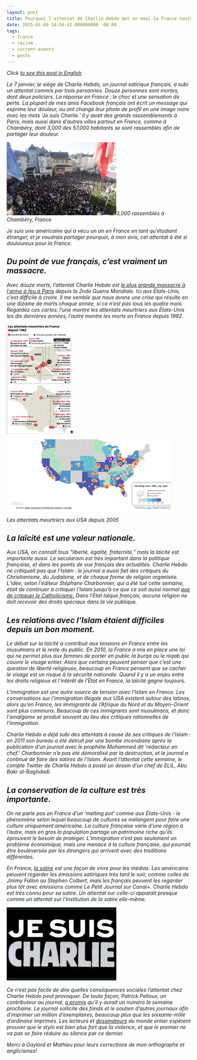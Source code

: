 ```yaml
---
layout: post
title: Pourquoi l'attentat de Charlie Hebdo met en émoi la France toute entière
date: 2015-01-09 14:54:42.000000000 -08:00
tags: 
  - france
  - racism
  - current-events
  - posts
---
```

<em>Click [to see this post in English](/posts/2015-01-09-why-the-charlie-hebdo-attack-is-so-devastating)

Le 7 janvier, le siège de Charlie Hebdo, un journal satirique français, a subi un attentat commis par trois personnes. Douze personnes sont mortes, dont deux policiers. La réponse en France : le choc et une sensation de perte. La plupart de mes amis Facebook français ont écrit un message qui exprime leur douleur, ou ont changé leur photo de profil en une image noire avec les mots ‘Je suis Charlie.’ Il y avait des grands rassemblements à Paris, mais aussi dans d'autres villes partout en France, comme à Chambéry, dont 3,000 des 57,000 habitants se sont rassemblés afin de partager leur douleur.

<div class="image-and-label">
  <a href="/2015-01-09-chambery-plus-grande.jpg"><img src="/img/2015-01-09-chambery-plus-grande.jpg" alt="3000 people gathered in Chambéry" width="300" height="200" /></a>3,000 rassemblés à Chambéry, France
</div>


Je suis une américaine qui a vécu un an en France en tant qu’étudiant étranger, et je voudrais partager pourquoi, à mon avis, cet attentat à été si douloureux pour la France.

## Du point de vue français, c’est vraiment un massacre.

Avec douze morts, l’attentat Charlie Hebdo est <a href="http://www.liberation.fr/politiques/2015/01/07/l-attentat-le-plus-meurtrier-a-paris_1175401" target="_blank">le plus grande massacre à l'arme à feu à Paris</a> depuis la 2nde Guerre Mondiale. Ici aux États-Unis, c’est difficile à croire. Il me semble que nous avons une crise qui résulte en une dizaine de morts chaque année, si ce n’est pas tous les quatre mois. Regardez ces cartes: l’une montre les attentats meurtriers aux États-Unis les dix dernières années, l’autre montre les morts en France depuis 1982. 

<div class="two-image-grid">
  <div class="flex-center">
    <a href="http://www.liberation.fr/politiques/2015/01/07/l-attentat-le-plus-meurtrier-a-paris_1175401"><img class="center-block" src="/img/2015-01-09-liberation-attentats.png" alt="Mass shootings since 1982 in France" width="183" height="300" /></a>
  </div>
  <div class="image-and-label">
    <a href="http://www.thedailybeast.com/articles/2012/07/24/interactive-map-the-us-shooting-epidemic.html"><img class="center-block" src="/img/2015-01-09-us-map.png" alt="Shooting deaths in the US since 2005" width="454" height="207" /></a>  
    <p>Les attentats meurtriers aux USA depuis 2005</p>
  </div>
</div>

## La laïcité est une valeur nationale.

Aux USA, on connaît tous “liberté, égalité, fraternité,” mais la laïcité est importante aussi. Le <i>secularism</i> est très important dans la politique française, et dans les points de vue français des actualités. Charlie Hebdo ne critiquait pas que l’Islam : le journal a aussi fait des critiques du Christianisme, du Judaïsme, et de chaque forme de religion organisée. L’idée, selon l'éditeur Stéphane Charbonnier, qui a été tué cette semaine, était de continuer à critiquer l’Islam jusqu’à ce que ce soit aussi normal <a title="aussi normal que de critiquer le Catholicisme" href="http://www.newyorker.com/news/news-desk/the-charlie-hebdo-affair-laughing-at-blasphemy" target="_blank">que de critiquer le Catholicisme.</a> Dans l’Etat laïque français, aucune religion ne doit recevoir des droits spéciaux dans la vie publique.

## Les relations avec l’Islam étaient difficiles depuis un bon moment.

Le débat sur la laïcité a contribué aux tensions en France entre les musulmans et le reste du public. En 2010, la France a mis en place une loi qui ne permet plus aux femmes de porter en public la burqa ou le niqab qui couvre le visage entier. Alors que certains peuvent penser que c’est une question de liberté religieuse, beaucoup en France pensent que se cacher le visage est un risque à la sécurité nationale. Quand il y a un enjeu entre les droits religieux et l’intérêt de l’État en France, la laïcité gagne toujours.

L’immigration est une autre source de tension avec l’Islam en France. Les conversations sur l’immigration illégale aux USA existent autour des latinos, alors qu’en France, les immigrants de l’Afrique du Nord et du Moyen-Orient sont plus communs. Beaucoup de ces immigrants sont musulmans, et donc l'amalgame se produit souvent au lieu des critiques rationnelles de l’immigration.  

Charlie Hebdo a déjà subi des attentats à cause de ses critiques de l’Islam : en 2011 son bureau a été détruit par une bombe incendiaire après la publication d’un journal avec le prophète Mohammed dit ‘rédacteur en chef.’ Charbonnier n’a pas été démoralisé par la destruction, et le journal a continué de faire des satires de l’Islam. Avant l’attentat cette semaine, le compte Twitter de Charlie Hebdo a posté un dessin d’un chef de ELIL, Abu Bakr al-Baghdadi. 

## La conservation de la culture est très importante.

On ne parle pas en France d’un ‘melting pot’ comme aux États-Unis - le phénomène selon lequel beaucoup de cultures se mélangent pour faire une culture uniquement américaine. La culture française varie d’une région à l’autre, mais en gros la population partage un patrimoine riche qu’ils éprouvent le besoin de protéger. L’immigration n’est pas seulement un problème économique, mais une menace à la culture française, qui pourrait être bouleversée par les étrangers qui arrivent avec des traditions différentes.  

En France, <a href="http://www.economist.com/node/17632947" target="_blank">la satire</a> est une façon de vivre pour les médias. Les américains peuvent regarder les émissions satiriques très tard le soir, comme celles de Jimmy Fallon ou Stephen Colbert, mais les français peuvent les regarder plus tôt avec émissions comme Le Petit Journal sur Canal+. Charlie Hebdo est très connu pour sa satire. Un attentat sur celle-ci apparait presque comme un attentat sur l’institution de la satire elle-même. 

<div class="flex-center">
  <a href="/img/2015-01-09-je-suis-charlie.jpg"><img class="center-block" src="/img/2015-01-09-je-suis-charlie.jpg" alt="Je suis Charlie" width="300" height="200" /></a>
</div>

Ce n’est pas facile de dire quelles conséquences sociales l’attentat chez Charlie Hebdo peut provoquer. De toute façon, Patrick Pelloux, un contributeur au journal, <a href="http://www.bbc.com/news/entertainment-arts-30724863" target="_blank">a promis</a> qu’il y aurait un numéro la semaine prochaine. Le journal sollicite des fonds et le soutien d’autres journaux afin d’imprimer un million d’exemplaires, beaucoup plus que les soixante-mille d’ordinaire imprimés. Les lecteurs et <a href="http://www.vox.com/2015/1/7/7508387/cartoonists-respond-charlie-hebdo" target="_blank">dessinateurs</a> du monde entier espèrent prouver que le stylo est bien plus fort que la violence, et que le premier ne va pas se faire réduire au silence par ce dernier.



<em>Merci à Gaylord et Mathieu pour leurs corrections de mon orthographe et anglicismes! </em>
